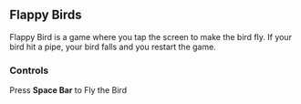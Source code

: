 ## Flappy Birds

Flappy Bird is a game where you tap the screen to make the bird fly. If your bird hit a pipe, your bird falls and you restart the game.

### Controls

Press **Space Bar** to Fly the Bird


